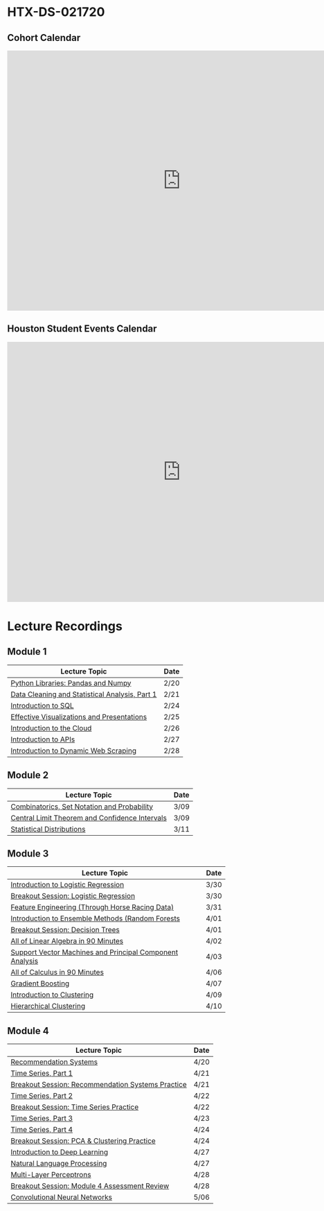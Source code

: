 # HTX-DS-021720

## Cohort Calendar
<iframe src="https://calendar.google.com/calendar/embed?src=flatironschool.com_6979oufnc8b500rl3cd35ig83g%40group.calendar.google.com&ctz=America%2FChicago" style="border: 0" width="800" height="600" frameborder="0" scrolling="no"></iframe>

## Houston Student Events Calendar
<iframe src="https://calendar.google.com/calendar/embed?src=flatironschool.com_t23k4049gl7o1hpmh33dr8k21c%40group.calendar.google.com&ctz=America%2FChicago" style="border: 0" width="800" height="600" frameborder="0" scrolling="no"></iframe>

# Lecture Recordings

## Module 1

| Lecture Topic                                                                  | Date |
| ------------------------------------------------------------------------------ | ---- |
| [Python Libraries: Pandas and Numpy](https://youtu.be/GryfihwNyV0)             | 2/20 |
| [Data Cleaning and Statistical Analysis, Part 1](https://youtu.be/VPa8x0uwyls) | 2/21 |
| [Introduction to SQL](https://youtu.be/u0XrMhtera8)                            | 2/24 |
| [Effective Visualizations and Presentations](https://youtu.be/cpiCUo_bYhg)     | 2/25 |
| [Introduction to the Cloud](https://youtu.be/Ag9RL1UjqFk)                      | 2/26 |
| [Introduction to APIs](https://youtu.be/_x3ktXMOpPg)                           | 2/27 |
| [Introduction to Dynamic Web Scraping](https://youtu.be/S-KQFyWQ5sM)           | 2/28 |

## Module 2

| Lecture Topic                                                                  | Date |
| ------------------------------------------------------------------------------ | ---- |
| [Combinatorics, Set Notation and Probability](https://youtu.be/qGoqxf6i_SU)    | 3/09 |
| [Central Limit Theorem and Confidence Intervals](https://youtu.be/25Vk5eVoOIU) | 3/09 |
| [Statistical Distributions](https://youtu.be/QQYGPccGXd4)                      | 3/11 |


## Module 3

| Lecture Topic                                                                            | Date |
| ---------------------------------------------------------------------------------------- | ---- |
| [Introduction to Logistic Regression](https://youtu.be/blyPd8TfeEM)                      | 3/30 |
| [Breakout Session: Logistic Regression](https://youtu.be/6Y3N1EQzUPY)                    | 3/30 |
| [Feature Engineering (Through Horse Racing Data)](https://youtu.be/dMDSXv_YuQ0)          | 3/31 |
| [Introduction to Ensemble Methods (Random Forests](https://youtu.be/7MuzJ40f29g)         | 4/01 |
| [Breakout Session: Decision Trees](https://youtu.be/bNVyRMfJFe0)                         | 4/01 |
| [All of Linear Algebra in 90 Minutes](https://youtu.be/J8Sq_V7lIHM)                      | 4/02 |
| [Support Vector Machines and Principal Component Analysis](https://youtu.be/OUp6nj-0VdU) | 4/03 |
| [All of Calculus in 90 Minutes](https://youtu.be/YoOT2jOGI0Y)                            | 4/06 |
| [Gradient Boosting](https://youtu.be/QYq53tFTPGc)                                        | 4/07 |
| [Introduction to Clustering](https://youtu.be/CH-8XJk6_eY)                               | 4/09 |
| [Hierarchical Clustering](https://youtu.be/C6s3sUtzdRg)                                  | 4/10 |

## Module 4

| Lecture Topic                                                                     | Date |
| --------------------------------------------------------------------------------- | ---- |
| [Recommendation Systems](https://youtu.be/7qo2qvBNatI)                            | 4/20 |
| [Time Series, Part 1](https://youtu.be/JQss0MV16_4)                               | 4/21 |
| [Breakout Session: Recommendation Systems Practice](https://youtu.be/AsuyxjduXak) | 4/21 |
| [Time Series, Part 2](https://youtu.be/PKDRJ43BoR4)                               | 4/22 |
| [Breakout Session: Time Series Practice](https://youtu.be/AwusblLYL1k)            | 4/22 |
| [Time Series, Part 3](https://youtu.be/z0NFgj5iGNw)                               | 4/23 |
| [Time Series, Part 4](https://youtu.be/o4oBxZTPd0I)                               | 4/24 |
| [Breakout Session: PCA & Clustering Practice](https://youtu.be/lEcRBxODB7I)       | 4/24 |
| [Introduction to Deep Learning](https://youtu.be/jL73dq-d2uI)                     | 4/27 |
| [Natural Language Processing](https://youtu.be/CS2kqbUE1tY)                       | 4/27 |
| [Multi-Layer Perceptrons](https://youtu.be/lq-iSzCeZ3Y)                           | 4/28 |
| [Breakout Session: Module 4 Assessment Review](https://youtu.be/heQVXjbC2J4)      | 4/28 |
| [Convolutional Neural Networks](https://youtu.be/b4quDC34hVo)                     | 5/06 |
